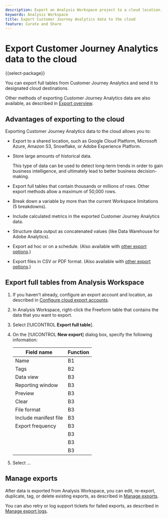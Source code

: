 ```yaml
---
description: Export an Analysis Workspace project to a cloud location.
keywords: Analysis Workspace
title: Export Customer Journey Analytics data to the cloud
feature: Curate and Share
---
```

# Export Customer Journey Analytics data to the cloud

{{select-package}}

You can export full tables from Customer Journey Analytics and send it to designated cloud destinations. 

Other methods of exporting Customer Journey Analytics data are also available, as described in [Export overview](/help/analysis-workspace/export/export-project-overview.md).

## Advantages of exporting to the cloud

Exporting Customer Journey Analytics data to the cloud allows you to: 

* Export to a shared location, such as Google Cloud Platform, Microsoft Azure, Amazon S3, Snowflake, or Adobe Experience Platform.

* Store large amounts of historical data.

  This type of data can be used to detect long-term trends in order to gain business intelligence, and ultimately lead to better business decision-making.
  
* Export full tables that contain thousands or millions of rows. Other export methods allow a maximum of 50,000 rows.

* Break down a variable by more than the current Workspace limitations (5 breakdowns). <!-- does this apply to the other export methods also? -->

* Include calculated metrics in the exported Customer Journey Analytics data.

* Structure data output as concatenated values (like Data Warehouse for Adobe Analytics).

* Export ad hoc or on a schedule. (Also available with [other export options](/help/analysis-workspace/export/export-project-overview.md).)

* Export files in CSV or PDF format. (Also available with [other export options](/help/analysis-workspace/export/export-project-overview.md).)

## Export full tables from Analysis Workspace

1. If you haven't already, configure an export account and location, as described in [Configure cloud export accounts](/help/components/exports/cloud-export-accounts.md).

1. In Analysis Workspace, right-click the Freeform table that contains the data that you want to export. 

1. Select [!UICONTROL **Export full table**].

1. On the [!UICONTROL **New export**] dialog box, specify the following information:

   |Field name | Function | 
   |---------|----------|
   | Name | B1 | 
   | Tags | B2 | 
   | Data view | B3 | 
   | Reporting window | B3 | 
   | Preview | B3 | 
   | Clear | B3 | 
   | File format | B3 | 
   | Include manifest file | B3 | 
   | Export frequency | B3 | 
   |  | B3 | 
   |  | B3 | 
   |  | B3 | 

1. Select ...

## Manage exports

After data is exported from Analysis Workspace, you can edit, re-export, duplicate, tag, or delete existing exports, as described in [Manage exports](/help/components/exports/manage-exports.md). 

You can also retry or log support tickets for failed exports, as described in [Manage export logs](/help/components/exports/manage-export-logs.md).

